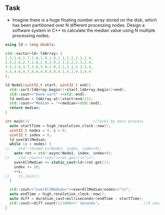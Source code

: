 ## Task
- Imagine there is a huge floating number array stored on the disk, which has been partitioned over N different processing nodes. Design a software system in C++ to calculate the median value using N multiple processing nodes.

```c++
using ld = long double;

std::vector<ld> ldArray= {
1.5,1.6,1.7,1.8,1.9,1.0,1.1,1.2,1.3,1.4,
2.5,2.6,2.7,2.8,2.9,2.0,2.1,2.2,2.3,2.4,
3.5,3.6,3.7,3.8,3.9,3.0,3.1,3.2,3.3,3.4,
4.5,4.6,4.7,4.8,4.9,4.0,4.1,4.2,4.3,4.4
};

ld Node1(uint32_t start, uint32_t end){
  std::sort(ldArray.begin()+start,ldArray.begin()+end);
  std::cout<<"Done sort" <<std::endl;
  ld median = ldArray.at((start+end)/2);
  std::cout<<"Median = "<<median<<std::endl;
  return median;
}

int main(){                             //Task1 by main process
  auto startTime = high_resolution_clock::now();
  uint32_t nodes = 4, i = 0;
  uint32_t index = 0;
  ld overAllMedian;
  while (i < nodes) {
//    std::thread t1(Node1, index, index+9);
    auto ret = std::async(Node1, index, index+9);
//    std::cout<<"ret="<<ret.get()<<"\n";
    overAllMedian += static_cast<ld>(ret.get());
    index += 10;
    ++i;
//    t1.join();
  }

  std::cout<<"overAllMedian="<<overAllMedian/nodes<<"\n";
  auto endTime = high_resolution_clock::now();
  auto diff = duration_cast<milliseconds>(endTime - startTime);
  std::cout<<diff.count()/1000<<" seconds";                    //3 seconds
}
```

